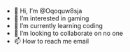 - 👋 Hi, I’m @Oqoquw8sja
- 👀 I’m interested in gaming
- 🌱 I’m currently learning coding
- 💞️ I’m looking to collaborate on no one
- 📫 How to reach me email

<!---
Oqoquw8sja/Oqoquw8sja is a ✨ special ✨ repository because its `README.md` (this file) appears on your GitHub profile.
You can click the Preview link to take a look at your changes.
--->
